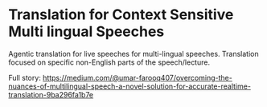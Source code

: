 # Translation for Context Sensitive Multi lingual Speeches
 Agentic translation for live speeches for multi-lingual speeches. Translation focused on specific non-English parts of the speech/lecture.

Full story:
https://medium.com/@umar-farooq407/overcoming-the-nuances-of-multilingual-speech-a-novel-solution-for-accurate-realtime-translation-9ba296fa1b7e
